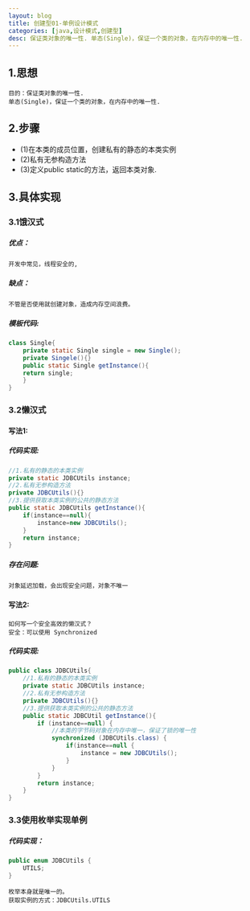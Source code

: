 ```yaml
---
layout: blog
title: 创建型01-单例设计模式
categories: [java,设计模式,创建型]
desc: 保证类对象的唯一性. 单态(Single)，保证一个类的对象，在内存中的唯一性.
---
```

## 1.思想
    目的：保证类对象的唯一性.  
    单态(Single)，保证一个类的对象，在内存中的唯一性.

## 2.步骤

- (1)在本类的成员位置，创建私有的静态的本类实例
- (2)私有无参构造方法
- (3)定义public static的方法，返回本类对象.

## 3.具体实现
### 3.1饿汉式

##### 优点：
    开发中常见，线程安全的,
    
##### 缺点：
    不管是否使用就创建对象，造成内存空间浪费。
    
##### 模板代码:
```java
class Single{
    private static Single single = new Single();
    private Singele(){}
    public static Single getInstance(){
    return single;
    }
}
```

### 3.2懒汉式
#### 写法1:
##### 代码实现:
```java
//1.私有的静态的本类实例
private static JDBCUtils instance;
//2.私有无参构造方法
private JDBCUtils(){}
//3.提供获取本类实例的公共的静态方法
public static JDBCUtils getInstance(){
    if(instance==null){
        instance=new JDBCUtils();
    }
    return instance;
}
```
##### 存在问题:
    对象延迟加载，会出现安全问题，对象不唯一
    
#### 写法2:
    如何写一个安全高效的懒汉式？
    安全：可以使用 Synchronized
    
##### 代码实现:
```java
public class JDBCUtils{
    //1.私有的静态的本类实例
    private static JDBCUtils instance;
    //2.私有无参构造方法
    private JDBCUtils(){}
    //3.提供获取本类实例的公共的静态方法
    public static JDBCUtil getInstance(){
        if (instance==null) {
            //本类的字节码对象在内存中唯一，保证了锁的唯一性
            synchronized (JDBCUtils.class) {
                if(instance==null {
                    instance = new JDBCUtils();
                }
            }
        }
        return instance;
    }
}
```
### 3.3使用枚举实现单例
##### 代码实现：
```java
public enum JDBCUtils {
    UTILS;
}
```
    枚举本身就是唯一的。
    获取实例的方式：JDBCUtils.UTILS